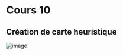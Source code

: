 # Cours 10
## Création de carte heuristique
![image](https://user-images.githubusercontent.com/112128368/203866772-b731832f-5756-49d7-a600-5f8c4aee6c56.png)
